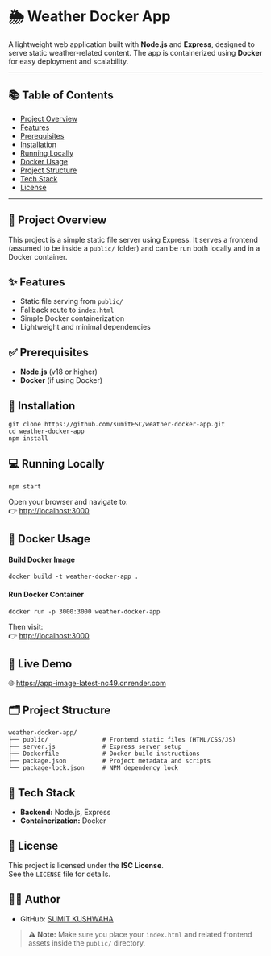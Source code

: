 <!DOCTYPE html>
<html lang="en">
<head>
  <meta charset="UTF-8" />
  <meta name="viewport" content="width=device-width, initial-scale=1.0"/>
</head>
<body>
  <h1>🌦️ Weather Docker App</h1>
  <p>A lightweight web application built with <strong>Node.js</strong> and <strong>Express</strong>, designed to serve static weather-related content. The app is containerized using <strong>Docker</strong> for easy deployment and scalability.</p>
  
  <hr/>

  <h2>📚 Table of Contents</h2>
  <ul>
    <li><a href="#project-overview">Project Overview</a></li>
    <li><a href="#features">Features</a></li>
    <li><a href="#prerequisites">Prerequisites</a></li>
    <li><a href="#installation">Installation</a></li>
    <li><a href="#running-locally">Running Locally</a></li>
    <li><a href="#docker-usage">Docker Usage</a></li>
    <li><a href="#project-structure">Project Structure</a></li>
    <li><a href="#tech-stack">Tech Stack</a></li>
    <li><a href="#license">License</a></li>
  </ul>

  <hr/>

  <h2 id="project-overview">📖 Project Overview</h2>
  <p>This project is a simple static file server using Express. It serves a frontend (assumed to be inside a <code>public/</code> folder) and can be run both locally and in a Docker container.</p>

  <h2 id="features">✨ Features</h2>
  <ul>
    <li>Static file serving from <code>public/</code></li>
    <li>Fallback route to <code>index.html</code></li>
    <li>Simple Docker containerization</li>
    <li>Lightweight and minimal dependencies</li>
  </ul>

  <h2 id="prerequisites">✅ Prerequisites</h2>
  <ul>
    <li><strong>Node.js</strong> (v18 or higher)</li>
    <li><strong>Docker</strong> (if using Docker)</li>
  </ul>

  <h2 id="installation">🔧 Installation</h2>
  <pre><code>git clone https://github.com/sumitESC/weather-docker-app.git
cd weather-docker-app
npm install
</code></pre>

  <h2 id="running-locally">💻 Running Locally</h2>
  <pre><code>npm start</code></pre>
  <p>Open your browser and navigate to:<br/>
  👉 <a href="http://localhost:3000">http://localhost:3000</a></p>

  <h2 id="docker-usage">🐳 Docker Usage</h2>
  <h4>Build Docker Image</h4>
  <pre><code>docker build -t weather-docker-app .</code></pre>

  <h4>Run Docker Container</h4>
  <pre><code>docker run -p 3000:3000 weather-docker-app</code></pre>
  <p>Then visit:<br/>
  👉 <a href="http://localhost:3000">http://localhost:3000</a></p>

  <h2>🔗 Live Demo</h2>
<p>
  🌐 <a href="https://app-image-latest-nc49.onrender.com" target="_blank">
    https://app-image-latest-nc49.onrender.com
  </a>
</p>


  <h2 id="project-structure">🗂️ Project Structure</h2>
  <pre><code>weather-docker-app/
├── public/               # Frontend static files (HTML/CSS/JS)
├── server.js             # Express server setup
├── Dockerfile            # Docker build instructions
├── package.json          # Project metadata and scripts
└── package-lock.json     # NPM dependency lock
</code></pre>

  <h2 id="tech-stack">🧰 Tech Stack</h2>
  <ul>
    <li><strong>Backend:</strong> Node.js, Express</li>
    <li><strong>Containerization:</strong> Docker</li>
  </ul>

  <h2 id="license">📄 License</h2>
  <p>This project is licensed under the <strong>ISC License</strong>.<br/>
  See the <code>LICENSE</code> file for details.</p>

  <h2>👨‍💻 Author</h2>
  <ul>
    <li>GitHub: <a href="https://github.com/sumitESC">SUMIT KUSHWAHA</a></li>
  </ul>

  <blockquote><strong>⚠️ Note:</strong> Make sure you place your <code>index.html</code> and related frontend assets inside the <code>public/</code> directory.</blockquote>
</body>
</html>

